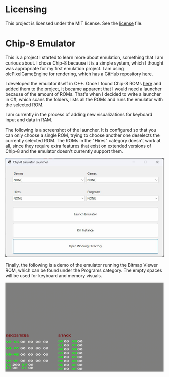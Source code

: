 # Licensing
This project is licensed under the MIT license. See the [license](LICENSE.txt) file.

# Chip-8 Emulator
This is a project I started to learn more about emulation, something that I am curious about. I chose Chip-8 because it is a simple system, which I thought was appropriate for my first emulation project. I am using olcPixelGameEngine for rendering, which has a GitHub repository [here](https://github.com/OneLoneCoder/olcPixelGameEngine).

I developed the emulator itself in C++. Once I found Chip-8 ROMs [here](https://github.com/kripod/chip8-roms) and added them to the project, it became apparent that I would need a launcher because of the amount of ROMs. That's when I decided to write a launcher in C#, which scans the folders, lists all the ROMs and runs the emulator with the selected ROM.

I am currently in the process of adding new visualizations for keyboard input and data in RAM.

The following is a screenshot of the launcher. It is configured so that you can only choose a single ROM, trying to choose another one deselects the currently selected ROM. The ROMs in the "Hires" category doesn't work at all, since they require extra features that exist on extended versions of Chip-8 and the emulator doesn't currently support them.

![Launcher](Launcher.jpg)

Finally, the following is a demo of the emulator running the Bitmap Viewer ROM, which can be found under the Programs category. The empty spaces will be used for keyboard and memory visuals.

![EmulatorDemo](BitmapViewer.gif)
